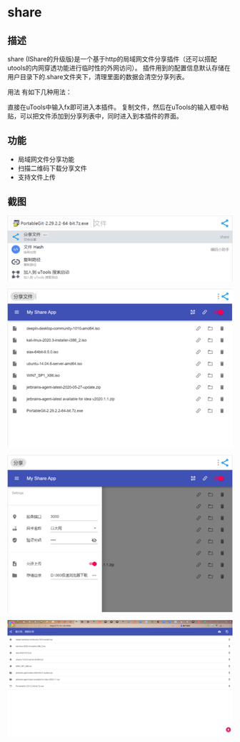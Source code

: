 # share
## 描述
share (IShare的升级版)是一个基于http的局域网文件分享插件（还可以搭配utools的内网穿透功能进行临时性的外网访问）。 插件用到的配置信息默认存储在用户目录下的.share文件夹下，清理里面的数据会清空分享列表。

用法
有如下几种用法：

直接在uTools中输入fx即可进入本插件。
复制文件，然后在uTools的输入框中粘贴，可以把文件添加到分享列表中，同时进入到本插件的界面。


## 功能
- 局域网文件分享功能
- 扫描二维码下载分享文件
- 支持文件上传

## 截图

![](screenshots\1.png)


![2](screenshots\2.png)


![3](screenshots\3.png)


![4](screenshots\4.png)

